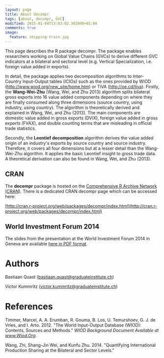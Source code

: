 ```yaml
---
layout: page
title: About decompr
tags: [about, decompr, GVC]
modified: 2015-01-04T13:03:02.362000+01:00
comments: true
image:
  feature: shipping-train.jpg
---
```


This page describes the R package decompr. The package enables researchers working on Global Value Chains (GVCs) to derive different GVC indicators at a bilateral and sectoral level (e.g. Vertical Specialization, i.e. foreign value added in exports).

In detail, the package applies two decomposition algorithms to Inter-Country Input-Output tables (ICIOs) such as the ones provided by WIOD (http://www.wiod.org/new_site/home.htm) or TiVA (http://oe.cd/tiva).
Firstly, the **Wang-Wei-Zhu** (Wang, Wei, and Zhu 2013) algorithm splits bilateral gross exports into 16 value added components depending on where they are finally consumed along three dimensions (source country, using industry, using country).
The algorithm is theoretically derived and explained in Wang, Wei, and Zhu (2013).
The main components are domestic value added in gross exports (DViX), foreign value added in gross exports (FVAX), and double counting terms that are misleading in official trade statistics.

Secondly, the **Leontief decomposition** algorithm derives the value added origin of an industry's exports by source country and source industry.
Therefore, it covers all four dimensions but at a lesser detail than the Wang-Wei-Zhu algorithm. It applies the basic Leontief insight to gross trade data.
A theoretical derivation can also be found in Wang, Wei, and Zhu (2013).

## CRAN
The **decompr** package is hosted on the [Comprehensive R Archive Network (CRAN)](http://cran.r-project.org/). There is a dedicated CRAN decompr page which can be accessed here:

[http://cran.r-project.org/web/packages/decompr/index.html](http://cran.r-project.org/web/packages/decompr/index.html)

## World Investment Forum 2014
The slides from the presentation at the World Investment Forum 2014 in Geneva are available [here in PDF format](https://github.com/bquast/decompr/blob/gh-pages/_includes/WIF-2014-10-15.pdf?raw=true).


# Authors
Bastiaan Quast (bastiaan.quast@graduateinstitute.ch)

Victor Kummritz (victor.kummritz@graduateinstitute.ch)

# References
Timmer, Marcel, A. A. Erumban, R. Gouma, B. Los, U. Temurshoev, G. J. de Vries, and I. Arto. 2012. "The World Input-Output Database (WIOD): Contents, Sources and Methods." *WIOD Background Document Available at www.Wiod.Org*.

Wang, Zhi, Shang-Jin Wei, and Kunfu Zhu. 2014. "Quantifying International Production Sharing at the Bilateral and Sector Levels."
